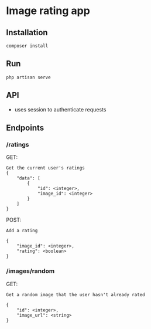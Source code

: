 # Image rating app

## Installation
    
    composer install

## Run

    php artisan serve

## API
* uses session to authenticate requests
 
## Endpoints

### /ratings

GET: 

    Get the current user's ratings
    {
        "data": [
            {
                "id": <integer>,
                "image_id": <integer>
            }
        ]
    }

POST:

    Add a rating
    
    {
        "image_id": <integer>,
        "rating": <boolean>
    }
    
### /images/random

GET:

    Get a random image that the user hasn't already rated
    
    {
        "id": <integer>,
        "image_url": <string>
    }